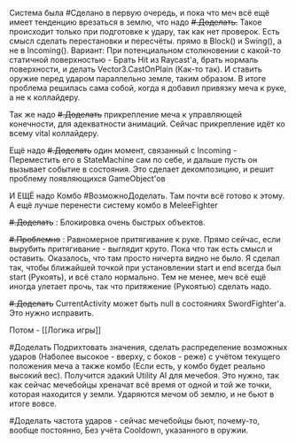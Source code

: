 Система была #Сделано  в первую очередь, и пока что меч всё ещё имеет тенденцию врезаться в землю, что надо ~~#.Доделать.~~
	Такое происходит только при подготовке к удару, так как нет проверок.
	Есть смысл сделать перестановки и пересчёты. прямо в Block() и Swing(), а не в Incoming().
	Вариант: При потенциальном столкновении с какой-то статичной поверхностью - Брать Hit из Raycast'а, брать нормаль поверхности, и делать Vector3.CastOnPlain (Как-то так). И ставить оружие перед ударом параллельно земле, таким образом.
		В итоге проблема решилась сама собой, когда я добавил привязку меча к руке, а не к коллайдеру.

Так же надо ~~#.Доделать~~ прикрепление меча к управляющей конечности, для адекватности анимаций. Сейчас прикрепление идёт ко всему vital коллайдеру.

Ещё надо ~~#.Доделать~~ один момент, связанный с Incoming - Переместить его в StateMachine сам по себе, и дальше пусть он вызывает событие в состояния. Это сделает декомпозицию, и решит проблему появляющихся GameObject'ов

И ЕЩЁ надо Комбо #ВозможноДоделать. Там почти всё готово к этому. А ещё лучше перенести систему комбо в MeleeFighter

~~#.Доделать~~ : Блокировка очень быстрых объектов. 

~~#.Проблемно~~ : Равномерное притягивание к руке. Прямо сейчас, если вырубить притягивание - выглядит круто. Пока что так есть смысл и оставить.
	Оказалось, что там просто ничерта видно не было. Я сделал так, чтобы ближайшей точкой при установлении start и end всегда был start (Рукоять), и всё стало нормально. Тем не менее, меч всё ещё иногда улетает прочь, так что притяжение (Рукоятью) сделать надо.

~~#.Доделать~~ CurrentActivity может быть null в состояниях SwordFighter'а. Это нужно исправить.

Потом - [[Логика игры]]

#Доделать Подрихтовать значения, сделать распределение возможных ударов (Наболее высокое - вверху, с боков - реже) с учётом текущего положения меча а также комбо (Если есть, у комбо будет реально высокий вес). Получится эдакий Utility AI для мечебоя.
Это нужно, так как сейчас мечебойцы хреначат всё время от одной и той же точки, которая находится у земли. Ударяются мечом об землю, и не бьют в итоге вовсе.

#Доделать частота ударов - сейчас мечебойцы бьют, почему-то, вообще постоянно, Без учёта Cooldown, указанного в оружии.